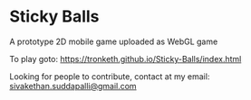 # Sticky Balls
A prototype 2D mobile game uploaded as WebGL game

To play goto: https://tronketh.github.io/Sticky-Balls/index.html

Looking for people to contribute, contact at my email: sivakethan.suddapalli@gmail.com
